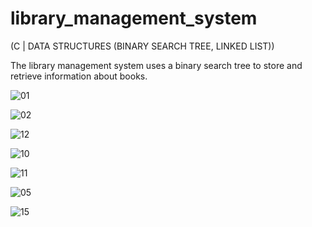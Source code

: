 # library_management_system
(C | DATA STRUCTURES (BINARY SEARCH TREE, LINKED LIST))

The library management system uses a binary search tree to store and retrieve information about books. 

![01](https://github.com/jose-ambrosioo/library_management_system/assets/59221796/80e2e540-ce08-49fb-9c69-72a21b6ec41a)

![02](https://github.com/jose-ambrosioo/library_management_system/assets/59221796/f3b9972d-c6f9-4bcf-830f-57cb37fdd65f)

![12](https://github.com/jose-ambrosioo/library_management_system/assets/59221796/ab0aa918-1480-4030-9b81-17408bd8d224)

![10](https://github.com/jose-ambrosioo/library_management_system/assets/59221796/1fc0141a-bddb-4014-a039-499f7436b18a)

![11](https://github.com/jose-ambrosioo/library_management_system/assets/59221796/2b22e31b-fb9b-4972-a569-75c2b4025361)

![05](https://github.com/jose-ambrosioo/library_management_system/assets/59221796/0baa7979-3826-4542-867e-22d7c297dc38)

![15](https://github.com/jose-ambrosioo/library_management_system/assets/59221796/01a95f06-aa10-4296-b8b6-ff624b37ed58)

























